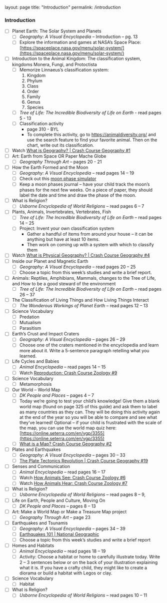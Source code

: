 layout: page
title: "Introduction"
permalink: /introduction

### Introduction

- [ ]  Planet Earth: The Solar System and Planets
    - [ ]  *Geography: A Visual Encyclopedia* – Introduction – pg. 13
    - [ ]  Explore the information and games at NASA’s Space Place: [https://spaceplace.nasa.gov/menu/solar-system/](https://spaceplace.nasa.gov/menu/solar-system/)
- [ ]  Introduction to the Animal Kingdom: The classification system, kingdoms Monera, Fungi, and Protoctista
    - [ ]  Memorize Linnaeus’s classification system: 
        1. Kingdom
        2. Phylum
        3. Class
        4. Order
        5. Family
        6. Genus
        7. Species  
    - [ ] *Tree of Life: The Incredible Biodiversity of Life on Earth* - read pages 5 - 13
    - [ ] Classification activity
        - page 310 - BYL 
        - To complete this activity, go to https://animaldiversity.org/ and use the search feature to find your favorite animal. Then on the chart, write out its classification.
- [ ]  Watch [What is Geography? | Crash Course Geography #1](https://www.youtube.com/watch?v=93LLwiMjDko&list=PL8dPuuaLjXtO85Sl24rSiVQ93q7vcntNF&index=3)
- [ ]  Art: Earth from Space OR Paper Mache Globe
    - [ ]  *Geography Through Art* – pages 20 - 21
- [ ]  How the Earth Formed and the Moon
    - [ ]  *Geography: A Visual Encyclopedia* – read pages 14 – 19
    - [ ]  Check out this [moon phase simulator](https://pbslm-contrib.s3.amazonaws.com/WGBH/buac19/buac19-int-earthsunmoon35model/index.html)
    - [ ]  Keep a moon phases journal – have your child track the moon’s phases for the next few weeks. On a piece of paper, they should label the date and time and draw the phase of the moon.
- [ ] What is Religion?
    - [ ]  *Usborne Encyclopedia of World Religions* – read pages 6 – 7
- [ ] Plants, Animals, Invertebrates, Vertebrates, Fish
    - [ ]  *Tree of Life: The Incredible Biodiversity of Life on Earth* – read pages 14 – 25
    - [ ]  Project: Invent your own classification system
        - Gather a handful of items from around your house – it can be anything but have at least 10 items.
        - Then work on coming up with a system with which to classify them
- [ ]  Watch [What is Physical Geography? | Crash Course Geography #4](https://www.youtube.com/watch?v=vlVVaZhRAEA&list=PL8dPuuaLjXtO85Sl24rSiVQ93q7vcntNF&index=6)
- [ ]  Inside our Planet and Magnetic Earth
    - [ ]  *Geography: A Visual Encyclopedia* – read pages 20 – 25
    - [ ]  Choose a topic from this week’s studies and write a brief report.
- [ ] Animals: Reptiles, Amphibians, Mammals, changes to the Tree of Life, and How to be a good steward of the environment
    - [ ]  *Tree of Life: The Incredible Biodiversity of Life on Earth* – read pages 26 – 37
- [ ] The Classification of Living Things and How Living Things Interact
    - [ ]  *The Wonderous Workings of Planet Earth* – read pages 12 – 13
- [ ]  Science Vocabulary
    - [ ] Predation
    - [ ] Mutualism
    - [ ] Parasitism
- [ ]  Earth’s Crust and Impact Craters
    - [ ]  *Geography: A Visual Encyclopedia* – pages 26 – 29
    - [ ]  Choose one of the craters mentioned in the encyclopedia and learn more about it. Write a 5-sentence paragraph retelling what you learned.
- [ ] Life Cycles and Babies
    - [ ]  *Animal Encyclopedia* – read pages 14 – 15
    - [ ] Watch [Reproduction: Crash Course Zoology #9](https://youtu.be/poLyJDVjKlM?si=v3WG1WUw7TxiyEm8)
- [ ]  Science Vocabulary
    - [ ] Metamorphosis
- [ ]  Our World – World Map
    - [ ]  *DK People and Places* – pages 4 – 7
    - [ ]  Today we’re going to test your child’s knowledge! Give them a blank world map (found on page 325 of this guide) and ask them to label as many countries as they can. They will be doing this activity again at the end of the year so you will be able to compare and see what they’ve learned! Optional – if your child is frustrated with the scale of the map, you can use the world map quiz here: [https://online.seterra.com/en/vgp/3355](https://online.seterra.com/en/vgp/3355)
    - [ ]  [What is a Map? Crash Course Geography #2](https://www.youtube.com/watch?v=iHEMOdRo5u8&list=PL8dPuuaLjXtO85Sl24rSiVQ93q7vcntNF&index=4)
- [ ]  Plates and Earthquakes
    - [ ]  *Geography: A Visual Encyclopedia* – pages 30 – 33
    - [ ]  [The Plate Tectonics Revolution | Crash Course Geography #19](https://www.youtube.com/watch?v=7CPv0NSIG2M&list=PL8dPuuaLjXtO85Sl24rSiVQ93q7vcntNF&index=21)
- [ ]  Senses and Communication
    - [ ]  *Animal Encyclopedia* – read pages 16 – 17
    - [ ]  Watch [How Animals See: Crash Course Zoology #6](https://youtu.be/r4FT1YOjv6s?si=eDaq3uDsDUTpAyom)
    - [ ]  Watch [How Animals Hear: Crash Course Zoology #7](https://youtu.be/KN5Bjh54uB8?si=1kGJoiQFDxMDTNmP)
- [ ]  What is Religion?
    - [ ]  *Usborne Encyclopedia of World Religions* – read pages 8 – 9,
- [ ]  Life on Earth, People and Culture, Moving On
    - [ ]  *DK People and Places* – pages 8 – 13
- [ ]  Art: Make a World Map or Make a Treasure Map project
    - [ ]  *Geography Through Art* – page 23
- [ ]  Earthquakes and Tsunamis
    - [ ]  *Geography: A Visual Encyclopedia* – pages 34 – 39
    - [ ]  [Earthquakes 101 | National Geographic](https://www.youtube.com/watch?v=_r_nFT2m-Vg)
    - [ ]  Choose a topic from this week’s studies and write a brief report
- [ ]  Homes and Habitats
    - [ ]  *Animal Encyclopedia* – read pages 18 – 19
    - [ ]  Activity: Choose a habitat or home to carefully illustrate today. Write 2 – 3 sentences below or on the back of your illustration explaining what it is. If you have a crafty child, they might like to create a diorama or build a habitat with Legos or clay.
- [ ]  Science Vocabulary
    - [ ]  Habitat
- [ ]  What is Religion?
    - [ ]  *Usborne Encyclopedia of World Religions* – read pages 10 – 11